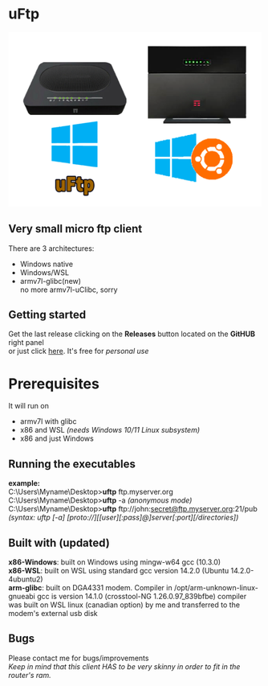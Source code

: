 # uFtp
![uftp.png](uftp.png)

## Very small micro ftp client
There are 3 architectures:<BR>
- Windows native<BR>
- Windows/WSL<BR>
- armv7l-glibc(new)<BR>
no more armv7l-uClibc, sorry<BR>

## Getting started
Get the last release clicking on the **Releases** button located on the **GitHUB** right panel<BR>
or just click [here](https://github.com/uomoukko/uFtp/releases/). It's free for *personal use*<BR>

# Prerequisites
It will run on<BR>
- armv7l with glibc<BR>
- x86 and WSL *(needs Windows 10/11 Linux subsystem)*<BR>
- x86 and just Windows<BR>

## Running the executables
**example:**<BR>
C:\Users\Myname\Desktop>**uftp** ftp.myserver.org<BR>
C:\Users\Myname\Desktop>**uftp** -a *(anonymous mode)*<BR>
C:\Users\Myname\Desktop>**uftp** ftp://john:secret@ftp.myserver.org:21/pub<BR>
*(syntax: uftp [-a] [proto://][[user][:pass]@]server[:port][/directories])*<BR>

## Built with (updated)
**x86-Windows**: built on Windows using mingw-w64 gcc (10.3.0)<BR>
**x86-WSL**: built on WSL using standard gcc version 14.2.0 (Ubuntu 14.2.0-4ubuntu2)<BR>
**arm-glibc**: built on DGA4331 modem. Compiler in /opt/arm-unknown-linux-gnueabi gcc is version 14.1.0 (crosstool-NG 1.26.0.97_839bfbe) compiler was built on WSL linux (canadian option) by me and transferred to the modem's external usb disk<BR>




## Bugs
Please contact me for bugs/improvements<BR>
*Keep in mind that this client HAS to be very skinny in order to fit in the router's ram.<BR>*

